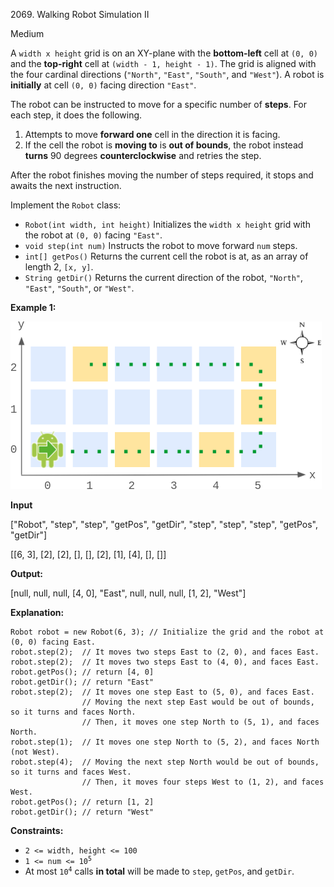 2069\. Walking Robot Simulation II

Medium

A `width x height` grid is on an XY-plane with the **bottom-left** cell at `(0, 0)` and the **top-right** cell at `(width - 1, height - 1)`. The grid is aligned with the four cardinal directions (`"North"`, `"East"`, `"South"`, and `"West"`). A robot is **initially** at cell `(0, 0)` facing direction `"East"`.

The robot can be instructed to move for a specific number of **steps**. For each step, it does the following.

1.  Attempts to move **forward one** cell in the direction it is facing.
2.  If the cell the robot is **moving to** is **out of bounds**, the robot instead **turns** 90 degrees **counterclockwise** and retries the step.

After the robot finishes moving the number of steps required, it stops and awaits the next instruction.

Implement the `Robot` class:

*   `Robot(int width, int height)` Initializes the `width x height` grid with the robot at `(0, 0)` facing `"East"`.
*   `void step(int num)` Instructs the robot to move forward `num` steps.
*   `int[] getPos()` Returns the current cell the robot is at, as an array of length 2, `[x, y]`.
*   `String getDir()` Returns the current direction of the robot, `"North"`, `"East"`, `"South"`, or `"West"`.

**Example 1:**

![example-1](example-1.png)

**Input**

["Robot", "step", "step", "getPos", "getDir", "step", "step", "step", "getPos", "getDir"]

[[6, 3], [2], [2], [], [], [2], [1], [4], [], []]

**Output:**

[null, null, null, [4, 0], "East", null, null, null, [1, 2], "West"]

**Explanation:**

    Robot robot = new Robot(6, 3); // Initialize the grid and the robot at (0, 0) facing East.
    robot.step(2);  // It moves two steps East to (2, 0), and faces East.
    robot.step(2);  // It moves two steps East to (4, 0), and faces East.
    robot.getPos(); // return [4, 0]
    robot.getDir(); // return "East"
    robot.step(2);  // It moves one step East to (5, 0), and faces East.
                    // Moving the next step East would be out of bounds, so it turns and faces North.
                    // Then, it moves one step North to (5, 1), and faces North.
    robot.step(1);  // It moves one step North to (5, 2), and faces North (not West).
    robot.step(4);  // Moving the next step North would be out of bounds, so it turns and faces West.
                    // Then, it moves four steps West to (1, 2), and faces West.
    robot.getPos(); // return [1, 2]
    robot.getDir(); // return "West" 

**Constraints:**

*   `2 <= width, height <= 100`
*   <code>1 <= num <= 10<sup>5</sup></code>
*   At most <code>10<sup>4</sup></code> calls **in total** will be made to `step`, `getPos`, and `getDir`.